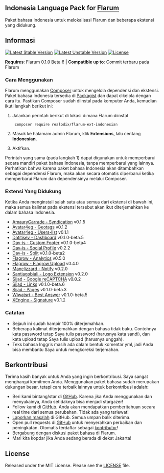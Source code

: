 ## Indonesia Language Pack for [Flarum](http://flarum.org/)

Paket bahasa Indonesia untuk melokalisasi Flarum dan beberapa ekstensi yang didukung.

## Informasi
[![Latest Stable Version](https://poser.pugx.org/realodix/flarum-ext-indonesian/v/stable)](https://packagist.org/packages/realodix/flarum-ext-indonesian) [![Latest Unstable Version](https://poser.pugx.org/realodix/flarum-ext-indonesian/v/unstable)](https://packagist.org/packages/realodix/flarum-ext-indonesian) [![License](https://poser.pugx.org/realodix/flarum-ext-indonesian/license)](https://packagist.org/packages/realodix/flarum-ext-indonesian)

**Requires**: Flarum 0.1.0 Beta 6 | **Compatible up to**: Commit terbaru pada Flarum


### Cara Menggunakan
Flarum menggunakan [Composer](https://getcomposer.org/) untuk mengelola dependensi dan ekstensi. Paket bahasa Indonesia tersedia di [Packagist](https://packagist.org/packages/realodix/flarum-ext-indonesian) dan dapat dikelola dengan cara itu. Pastikan Composer sudah diinstal pada komputer Anda, kemudian ikuti langkah berikut ini:

1. Jalankan perintah berikut di lokasi dimana Flarum diinstal

        composer require realodix/flarum-ext-indonesian

2. Masuk ke halamam admin Flarum, klik **Extensions**, lalu centang **Indonesian**.
3. Aktifkan.

Perintah yang sama (pada langkah 1) dapat digunakan untuk memperbarui secara mandiri paket bahasa Indonesia, tanpa memperbarui yang lainnya. Perhatikan bahwa karena paket bahasa Indonesia akan ditambahkan sebagai dependensi Flarum, maka akan secara otomatis diperbarui ketika memperbarui Flarum dan dependensinya melalui Composer.


### Extensi Yang Didukung
Ketika Anda menginstall salah satu atau semua dari ekstensi di bawah ini, maka semua kalimat pada ekstensi tersebut akan ikut diterjemahkan ke dalam bahasa Indonesia.

- [AmauryCarrade - Syndication](https://github.com/AmauryCarrade/flarum-ext-syndication) v0.1.5
- [Avatar4eg - Geotags](https://github.com/avatar4eg/flarum-ext-geotags) v0.1.2
- [Avatar4eg - Users-list](https://github.com/Avatar4eg/flarum-ext-users-list) v0.1.1
- [Datitisev - Dashboard](https://github.com/datitisev/flarum-ext-admindashboard) v0.1.0-beta.5
- [Dav-is - Custom Footer](https://github.com/dav-is/flarum-ext-customfooter) v0.1.0-beta4
- [Dav-is - Social Profile](https://github.com/dav-is/flarum-ext-socialprofile) v0.2.2
- [Dav-is - Split](https://github.com/dav-is/flarum-ext-split) v0.1.0-beta2
- [Flagrow - Analytics](https://github.com/flagrow/flarum-ext-analytics) v0.5.0
- [Flagrow - Flagrow Upload](https://github.com/flagrow/upload) v0.4.0
- [Manelizzard - Notify](https://github.com/manelizzard/flarum-notify) v0.2.0
- [Santiagobiali - Logo Extension](https://github.com/santiagobiali/flarum-ext-logo) v0.2.0
- [Sijad - Google reCAPTCHA](https://github.com/sijad/flarum-ext-recaptcha) v0.0.2
- [Sijad - Links](https://github.com/sijad/flarum-ext-links) v0.1.0-beta.6
- [Sijad - Pages](https://github.com/sijad/flarum-ext-pages) v0.1.0-beta.3
- [Wiwatsrt - Best Answer](https://github.com/wiwatsrt/flarum-ext-best-answer) v0.1.0-beta.5
- [XEngine - Signature](https://github.com/XEngine/flarum-ext-signature) v0.1.2



### Catatan
- Sejauh ini sudah hampir 100% diterjemahkan.
- Beberapa kalimat diterjemahkan dengan bahasa tidak baku. Contohnya kata password tetap Saya tulis password (harusnya kata sandi), dan kata upload tetap Saya tulis upload (harusnya unggah).
- Teks bahasa Inggris masih ada dalam bentuk komentar yml, jadi Anda bisa membantu Saya untuk mengkoreksi terjemahan.


## Berkontribusi
Terima kasih banyak untuk Anda yang ingin berkontribusi. Saya sangat menghargai komitmen Anda. Menggunakan paket bahasa sudah merupakan dukungan besar, tetapi cara terbaik lainnya untuk berkontribusi adalah:

- Beri kami bintang/star di [GitHub](https://github.com/realodix/flarum-ext-indonesian). Karena jika Anda menggunakan dan menyukainya, Anda setidaknya bisa menjadi stargazer!
- Follow kami di [GitHub](https://github.com/realodix/flarum-ext-indonesian). Anda akan mendapatkan pemberitahuan secara real time dari semua perubahan. Tidak ada yang terlewat!
- [Laporkan masalah](https://github.com/realodix/flarum-ext-indonesian/issues) di GitHub. Semua umpan balik diterima.
- Open pull requests di [GitHub](https://github.com/realodix/flarum-ext-indonesian) untuk menyerahkan perbaikan dan peningkatan. Otomatis terdaftar sebagai [kontributor](https://github.com/realodix/flarum-ext-indonesian/graphs/contributors)!
- Bergabung dengan [diskusi paket bahasa](https://discuss.flarum.org/d/1358-indonesian-language-pack) di Flarum.
- Mari kita kopdar jika Anda sedang berada di dekat Jakarta!


## License
Released under the MIT License. Please see the [LICENSE](https://github.com/realodix/flarum-ext-indonesian/blob/master/LICENSE) file.
